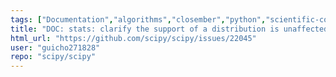 ```yaml
---
tags: ["Documentation","algorithms","closember","python","scientific-computing","scipy","scipy.stats"]
title: "DOC: stats: clarify the support of a distribution is unaffected by loc and scale"
html_url: "https://github.com/scipy/scipy/issues/22045"
user: "guicho271828"
repo: "scipy/scipy"
---
```


